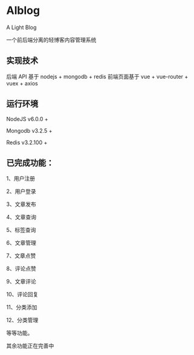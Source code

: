 # Alblog
A Light Blog

一个前后端分离的轻博客内容管理系统

## 实现技术

后端 API 基于 nodejs + mongodb + redis
前端页面基于 vue + vue-router + vuex + axios 

## 运行环境

NodeJS v6.0.0 + 

Mongodb v3.2.5 + 

Redis v3.2.100 +

## 已完成功能：

1、用户注册

2、用户登录

3、文章发布

4、文章查询

5、标签查询

6、文章管理

7、文章点赞

8、评论点赞

9、文章评论

10、评论回复

11、分类添加

12、分类管理

等等功能。

其余功能正在完善中
